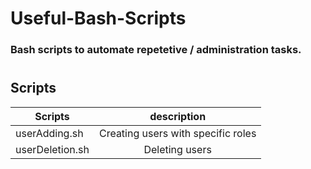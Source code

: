 # Useful-Bash-Scripts

### Bash scripts to automate repetetive / administration tasks.
#
## Scripts

| Scripts               | description       
| -------------         |:-------------:                
| userAdding.sh         | Creating users with specific roles       
| userDeletion.sh       | Deleting users         
 
